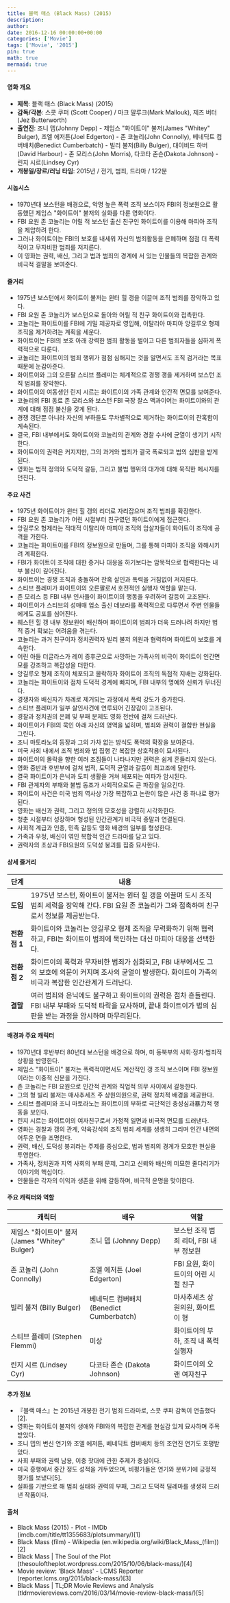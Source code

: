 ```yaml
---
title: 블랙 매스 (Black Mass) (2015)
description: 
author: 
date: 2016-12-16 00:00:00+00:00
categories: ['Movie']
tags: ['Movie', '2015']
pin: true
math: true
mermaid: true
---
```

#### 영화 개요

- **제목**: 블랙 매스 (Black Mass) (2015)  
- **감독/각본**: 스콧 쿠퍼 (Scott Cooper) / 마크 말루크(Mark Mallouk), 제즈 버터(Jez Butterworth)  
- **출연진**: 조니 뎁(Johnny Depp) - 제임스 "화이트이" 불저(James "Whitey" Bulger), 조엘 에저튼(Joel Edgerton) - 존 코놀리(John Connolly), 베네딕트 컴버배치(Benedict Cumberbatch) - 빌리 불저(Billy Bulger), 대이비드 하버(David Harbour) - 존 모리스(John Morris), 다코타 존슨(Dakota Johnson) - 린지 시르(Lindsey Cyr)  
- **개봉일/장르/러닝 타임**: 2015년 / 전기, 범죄, 드라마 / 122분  

#### 시놉시스

- 1970년대 보스턴을 배경으로, 악명 높은 폭력 조직 보스이자 FBI의 정보원으로 활동했던 제임스 "화이트이" 불저의 실화를 다룬 영화이다.  
- FBI 요원 존 코놀리는 어릴 적 보스턴 출신 친구인 화이트이를 이용해 마피아 조직을 제압하려 한다.  
- 그러나 화이트이는 FBI의 보호를 내세워 자신의 범죄활동을 은폐하며 점점 더 폭력적이고 무자비한 범죄를 저지른다.  
- 이 영화는 권력, 배신, 그리고 법과 범죄의 경계에 서 있는 인물들의 복잡한 관계와 비극적 결말을 보여준다.  

#### 줄거리

- 1975년 보스턴에서 화이트이 불저는 윈터 힐 갱을 이끌며 조직 범죄를 장악하고 있다.  
- FBI 요원 존 코놀리가 보스턴으로 돌아와 어릴 적 친구 화이트이와 접촉한다.  
- 코놀리는 화이트이를 FBI에 기밀 제공자로 영입해, 이탈리아 마피아 앙길루오 형제 조직을 제거하려는 계획을 세운다.  
- 화이트이는 FBI의 보호 아래 강력한 범죄 활동을 벌이고 다른 범죄자들을 심하게 폭력적으로 다룬다.  
- 코놀리는 화이트이의 범죄 행위가 점점 심해지는 것을 알면서도 조직 검거라는 목표 때문에 눈감아준다.  
- 화이트이와 그의 오른팔 스티브 플레미는 체계적으로 경쟁 갱을 제거하며 보스턴 조직 범죄를 장악한다.  
- 화이트이의 여동생인 린지 시르는 화이트이의 가족 관계와 인간적 면모를 보여준다.  
- 코놀리의 FBI 동료 존 모리스와 보스턴 FBI 국장 찰스 맥과이어는 화이트이와의 관계에 대해 점점 불신을 갖게 된다.  
- 경쟁 갱단뿐 아니라 자신의 부하들도 무차별적으로 제거하는 화이트이의 잔혹함이 계속된다.  
- 결국, FBI 내부에서도 화이트이와 코놀리의 관계와 경찰 수사에 균열이 생기기 시작한다.  
- 화이트이의 권력은 커지지만, 그의 과거와 범죄가 결국 폭로되고 법의 심판을 받게 된다.  
- 영화는 법적 정의와 도덕적 갈등, 그리고 불법 행위의 대가에 대해 묵직한 메시지를 던진다.  

#### 주요 사건

- 1975년 화이트이가 윈터 힐 갱의 리더로 자리잡으며 조직 범죄를 확장한다.  
- FBI 요원 존 코놀리가 어린 시절부터 친구였던 화이트이에게 접근한다.  
- 앙길루오 형제라는 적대적 이탈리아 마피아 조직의 암살자들이 화이트이 조직에 공격을 가한다.  
- 코놀리는 화이트이를 FBI의 정보원으로 만들며, 그를 통해 마피아 조직을 와해시키려 계획한다.  
- FBI가 화이트이 조직에 대한 증거나 대응을 하기보다는 암묵적으로 협력한다는 내부 불신이 깊어진다.  
- 화이트이는 경쟁 조직과 충돌하며 잔혹 살인과 폭력을 거침없이 저지른다.  
- 스티브 플레미가 화이트이의 오른팔로서 호전적인 실행자 역할을 맡는다.  
- 존 모리스 등 FBI 내부 인사들이 화이트이의 행동을 우려하며 갈등이 고조된다.  
- 화이트이가 스티브의 성매매 업소 출신 데보라를 폭력적으로 다루면서 주변 인물들에게도 공포를 심어진다.  
- 웨스턴 힐 갱 내부 정보원이 배신하며 화이트이의 범죄가 더욱 드러나려 하지만 법적 증거 확보는 어려움을 겪는다.  
- 코놀리는 과거 친구이자 정치권력자 빌리 불저 의원과 협력하며 화이트이 보호를 계속한다.  
- 어린 아들 더글라스가 레이 증후군으로 사망하는 가족사의 비극이 화이트이 인간면모를 강조하고 복잡성을 더한다.  
- 앙길루오 형제 조직이 체포되고 몰락하자 화이트이 조직의 독점적 지배는 강화된다.  
- 코놀리는 화이트이와 점차 도덕적 경계에 빠지며, FBI 내부의 명예와 신뢰가 무너진다.  
- 경쟁자와 배신자가 차례로 제거되는 과정에서 폭력 강도가 증가한다.  
- 스티브 플레미가 일부 살인사건에 연루되어 긴장감이 고조된다.  
- 경찰과 정치권의 은폐 및 부패 문제도 영화 전반에 걸쳐 드러난다.  
- 화이트이가 FBI의 묵인 아래 자신의 영역을 넓히며, 범죄와 권력이 결합한 현실을 그린다.  
- 조니 마토라노의 등장과 그의 가차 없는 방식도 폭력의 확장을 보여준다.  
- 미국 사회 내에서 조직 범죄와 법 집행 간 복잡한 상호작용이 묘사된다.  
- 화이트이의 몰락을 향한 여러 조짐들이 나타나지만 권력은 쉽게 흔들리지 않는다.  
- 영화 중반과 후반부에 걸쳐 법적, 도덕적 균열과 갈등이 최고조에 달한다.  
- 결국 화이트이가 은닉과 도피 생활을 거쳐 체포되는 여파가 암시된다.  
- FBI 관계자의 부패와 불법 동조가 사회적으로도 큰 파장을 일으킨다.  
- 화이트이 사건은 미국 범죄 역사상 가장 복잡하고 논란이 많은 사건 중 하나로 평가된다.  
- 영화는 배신과 권력, 그리고 정의의 모호성을 강렬히 시각화한다.  
- 청춘 시절부터 성장하며 형성된 인간관계가 비극적 종말과 연결된다.  
- 사회적 계급과 인종, 민족 갈등도 영화 배경의 일부를 형성한다.  
- 가족과 우정, 배신이 엮인 복합적 인간 드라마를 담고 있다.  
- 권력자의 초상과 FBI요원의 도덕성 붕괴를 집중 묘사한다.  

#### 상세 줄거리

| **단계**      | **내용** |
|--------------|----------|
| **도입**     | 1975년 보스턴, 화이트이 불저는 윈터 힐 갱을 이끌며 도시 조직 범죄 세력을 장악해 간다. FBI 요원 존 코놀리가 그와 접촉하며 친구로서 정보를 제공받는다. |
| **전환점 1** | 화이트이와 코놀리는 앙길루오 형제 조직을 무력화하기 위해 협력하고, FBI는 화이트이 범죄에 묵인하는 대신 마피아 대응을 선택한다. |
| **전환점 2** | 화이트이의 폭력과 무자비한 범죄가 심화되고, FBI 내부에서도 그의 보호에 의문이 커지며 조사의 균열이 발생한다. 화이트이 가족의 비극과 복잡한 인간관계가 드러난다. |
| **결말**     | 여러 범죄와 은닉에도 불구하고 화이트이의 권력은 점차 흔들린다. FBI 내부 부패와 도덕적 타락을 묘사하며, 끝내 화이트이가 법의 심판을 받는 과정을 암시하며 마무리된다. |

#### 배경과 주요 캐릭터

- 1970년대 후반부터 80년대 보스턴을 배경으로 하며, 미 동북부의 사회·정치·범죄적 상황을 반영한다.  
- 제임스 "화이트이" 불저는 폭력적이면서도 계산적인 갱 조직 보스이며 FBI 정보원이라는 이중적 신분을 가진다.  
- 존 코놀리는 FBI 요원으로 인간적 관계와 직업적 의무 사이에서 갈등한다.  
- 그의 형 빌리 불저는 매사추세츠 주 상원의원으로, 권력 정치적 배경을 제공한다.  
- 스티브 플레미와 조니 마토라노는 화이트이의 부하로 극단적인 충성심과暴力적 행동을 보인다.  
- 린지 시르는 화이트이의 여자친구로서 가정적 일면과 비극적 면모를 드러낸다.  
- 영화는 경찰과 갱의 관계, 약육강식의 조직 범죄 세계를 생생히 그리며 인간 내면의 어두운 면을 조명한다.  
- 권력, 배신, 도덕성 붕괴라는 주제를 중심으로, 법과 범죄의 경계가 모호한 현실을 투영한다.  
- 가족사, 정치권과 지역 사회의 부패 문제, 그리고 신뢰와 배신의 미묘한 줄다리기가 이야기의 핵심이다.  
- 인물들은 각자의 이익과 생존을 위해 갈등하며, 비극적 운명을 맞이한다.  

#### 주요 캐릭터와 역할

| **캐릭터**      | **배우**                | **역할**                            |
|-----------------|-------------------------|-----------------------------------|
| 제임스 "화이트이" 불저 (James "Whitey" Bulger) | 조니 뎁 (Johnny Depp)        | 보스턴 조직 범죄 리더, FBI 내부 정보원 |
| 존 코놀리 (John Connolly)            | 조엘 에저튼 (Joel Edgerton)  | FBI 요원, 화이트이의 어린 시절 친구    |
| 빌리 불저 (Billy Bulger)            | 베네딕트 컴버배치 (Benedict Cumberbatch) | 마사추세츠 상원의원, 화이트이 형       |
| 스티브 플레미 (Stephen Flemmi)     | 미상                             | 화이트이의 부하, 조직 내 폭력 실행자    |
| 린지 시르 (Lindsey Cyr)             | 다코타 존슨 (Dakota Johnson) | 화이트이의 오랜 여자친구                |

#### 추가 정보

- 『블랙 매스』는 2015년 개봉한 전기 범죄 드라마로, 스콧 쿠퍼 감독이 연출했다[2].  
- 영화는 화이트이 불저의 생애와 FBI와의 복잡한 관계를 현실감 있게 묘사하며 주목받았다.  
- 조니 뎁의 변신 연기와 조엘 에저튼, 베네딕트 컴버배치 등의 조연진 연기도 호평받았다.  
- 사회 부패와 권력 남용, 이중 잣대에 관한 주제가 중심이다.  
- 미국 흥행에서 중간 정도 성적을 거두었으며, 비평가들은 연기와 분위기에 긍정적 평가를 보냈다[5].  
- 실화를 기반으로 해 범죄 실태와 권력의 부패, 그리고 도덕적 딜레마를 생생히 드러낸 작품이다.  

#### 출처

- Black Mass (2015) - Plot - IMDb (imdb.com/title/tt1355683/plotsummary/)[1]  
- Black Mass (film) - Wikipedia (en.wikipedia.org/wiki/Black_Mass_(film))[2]  
- Black Mass | The Soul of the Plot (thesouloftheplot.wordpress.com/2015/10/06/black-mass/)[4]  
- Movie review: 'Black Mass' - LCMS Reporter (reporter.lcms.org/2015/black-mass/)[3]  
- Black Mass | TL;DR Movie Reviews and Analysis (tldrmoviereviews.com/2016/03/14/movie-review-black-mass/)[5]
